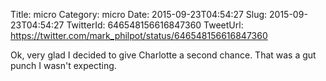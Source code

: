 Title: micro
Category: micro
Date: 2015-09-23T04:54:27
Slug: 2015-09-23T04:54:27
TwitterId: 646548156616847360
TweetUrl: https://twitter.com/mark_philpot/status/646548156616847360

Ok, very glad I decided to give Charlotte a second chance. That was a gut punch I wasn't expecting.